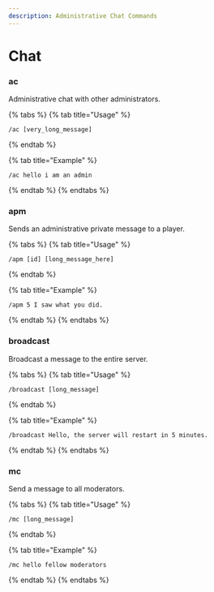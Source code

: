 ```yaml
---
description: Administrative Chat Commands
---
```


# Chat

### ac

Administrative chat with other administrators.

{% tabs %}
{% tab title="Usage" %}
```
/ac [very_long_message]
```
{% endtab %}

{% tab title="Example" %}
```
/ac hello i am an admin
```
{% endtab %}
{% endtabs %}

### apm

Sends an administrative private message to a player.

{% tabs %}
{% tab title="Usage" %}
```
/apm [id] [long_message_here]
```
{% endtab %}

{% tab title="Example" %}
```
/apm 5 I saw what you did.
```
{% endtab %}
{% endtabs %}

### broadcast

Broadcast a message to the entire server.

{% tabs %}
{% tab title="Usage" %}
```
/broadcast [long_message]
```
{% endtab %}

{% tab title="Example" %}
```
/broadcast Hello, the server will restart in 5 minutes.
```
{% endtab %}
{% endtabs %}

### mc

Send a message to all moderators.

{% tabs %}
{% tab title="Usage" %}
```
/mc [long_message]
```
{% endtab %}

{% tab title="Example" %}
```
/mc hello fellow moderators
```
{% endtab %}
{% endtabs %}
